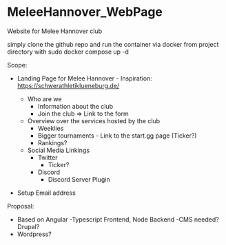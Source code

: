 # MeleeHannover_WebPage
Website for Melee Hannover club

simply clone the github repo and run the container via docker from project directory with
sudo docker compose up -d 


Scope:
  - Landing Page for Melee Hannover - Inspiration: https://schwerathletiklueneburg.de/
    - Who are we
      - Information about the club
      - Join the club => Link to the form   
    - Overview over the services hosted by the club
      - Weeklies
      - Bigger tournaments - Link to the start.gg page (Ticker?)
      - Rankings?
    - Social Media Linkings
      - Twitter 
        - Ticker?  
      - Discord 
        - Discord Server Plugin   

  - Setup Email address 

Proposal:
  - Based on Angular
      -Typescript Frontend, Node Backend
      -CMS needed? Drupal?
  - Wordpress? 
   
